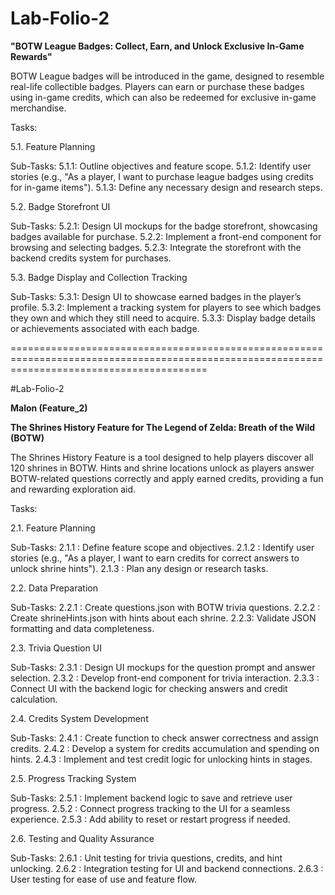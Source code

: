 # Lab-Folio-2
 
**"BOTW League Badges: Collect, Earn, and Unlock Exclusive In-Game Rewards"**

BOTW League badges will be introduced in the game, designed to resemble real-life collectible badges. Players can earn or purchase these badges using in-game credits, which can also be redeemed for exclusive in-game merchandise.

Tasks:

5.1. Feature Planning

Sub-Tasks:
 5.1.1: Outline objectives and feature scope.
 5.1.2: Identify user stories (e.g., "As a player, I want to purchase league          badges using credits for in-game items").
 5.1.3: Define any necessary design and research steps.

5.2. Badge Storefront UI

Sub-Tasks:
 5.2.1: Design UI mockups for the badge storefront, showcasing badges available for purchase.
 5.2.2: Implement a front-end component for browsing and selecting badges.
 5.2.3: Integrate the storefront with the backend credits system for purchases.

5.3. Badge Display and Collection Tracking

Sub-Tasks:
 5.3.1: Design UI to showcase earned badges in the player’s profile.
 5.3.2: Implement a tracking system for players to see which badges they own and which they still need to acquire.
 5.3.3: Display badge details or achievements associated with each badge.
 
==============================================================================================================================================

#Lab-Folio-2

**Malon (Feature_2)**

**The Shrines History Feature for The Legend of Zelda: Breath of the Wild (BOTW)** 

The Shrines History Feature is a tool designed to help players discover all 120 shrines in BOTW. Hints and shrine locations unlock as players answer BOTW-related questions correctly and apply earned credits, providing a fun and rewarding exploration aid.

Tasks:

2.1. Feature Planning

Sub-Tasks:
     2.1.1 : Define feature scope and objectives.
     2.1.2 : Identify user stories (e.g., "As a player, I want to earn credits for correct answers to unlock shrine hints").
     2.1.3 : Plan any design or research tasks.

2.2. Data Preparation

Sub-Tasks:
    2.2.1 : Create questions.json with BOTW trivia questions.
    2.2.2 : Create shrineHints.json with hints about each shrine.
    2.2.3: Validate JSON formatting and data completeness.

2.3. Trivia Question UI

Sub-Tasks:
    2.3.1 : Design UI mockups for the question prompt and answer selection.
    2.3.2 : Develop front-end component for trivia interaction.
    2.3.3 : Connect UI with the backend logic for checking answers and credit calculation.

2.4. Credits System Development

Sub-Tasks:
    2.4.1 : Create function to check answer correctness and assign credits.
    2.4.2 : Develop a system for credits accumulation and spending on hints.
    2.4.3 : Implement and test credit logic for unlocking hints in stages.

2.5. Progress Tracking System

Sub-Tasks:
    2.5.1 : Implement backend logic to save and retrieve user progress.
    2.5.2 : Connect progress tracking to the UI for a seamless experience.
    2.5.3 : Add ability to reset or restart progress if needed.

2.6. Testing and Quality Assurance

Sub-Tasks:
    2.6.1 : Unit testing for trivia questions, credits, and hint unlocking.
    2.6.2 : Integration testing for UI and backend connections.
    2.6.3 : User testing for ease of use and feature flow.




